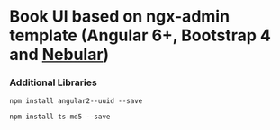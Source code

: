 # Book UI based on ngx-admin template (Angular 6+, Bootstrap 4 and <a href="https://github.com/akveo/nebular">Nebular</a>)

### Additional Libraries

`npm install angular2--uuid --save`

`npm install ts-md5 --save`

